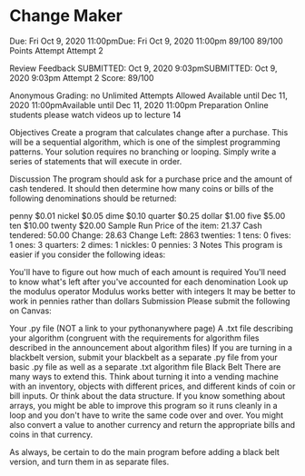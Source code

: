 # Change Maker
Due: Fri Oct 9, 2020 11:00pmDue: Fri Oct 9, 2020 11:00pm
89/100
89/100 Points
Attempt
Attempt 2

Review Feedback
SUBMITTED: Oct 9, 2020 9:03pmSUBMITTED: Oct 9, 2020 9:03pm
Attempt 2 Score:
89/100

Anonymous Grading:
no
Unlimited Attempts Allowed
Available until Dec 11, 2020 11:00pmAvailable until Dec 11, 2020 11:00pm
Preparation
Online students please watch videos up to lecture 14

Objectives
Create a program that calculates change after a purchase. This will be a sequential algorithm, which is one of the simplest programming patterns. Your solution requires no branching or looping. Simply write a series of statements that will execute in order.

Discussion
The program should ask for a purchase price and the amount of cash tendered. It should then determine how many coins or bills of the following denominations should be returned:

penny
$0.01
nickel
$0.05
dime
$0.10
quarter
$0.25
dollar
$1.00
five
$5.00
ten
$10.00
twenty
$20.00
Sample Run
Price of the item:
21.37
Cash tendered:
50.00
Change: 28.63
Change Left: 2863
twenties: 1
tens: 0
fives: 1
ones: 3
quarters: 2
dimes: 1
nickles: 0
pennies: 3
Notes
This program is easier if you consider the following ideas:

You'll have to figure out how much of each amount is required
You'll need to know what's left after you've accounted for each denomination
Look up the modulus operator
Modulus works better with integers
It may be better to work in pennies rather than dollars
Submission
Please submit the following on Canvas:

Your .py file (NOT a link to your pythonanywhere page)
A .txt file describing your algorithm (congruent with the requirements for algorithm files described in the announcement about algorithm files)
If you are turning in a blackbelt version, submit your blackbelt as a separate .py file from your basic .py file as well as a separate .txt algorithm file
Black Belt
There are many ways to extend this. Think about turning it into a vending machine with an inventory, objects with different prices, and different kinds of coin or bill inputs. Or think about the data structure. If you know something about arrays, you might be able to improve this program so it runs cleanly in a loop and you don't have to write the same code over and over. You might also convert a value to another currency and return the appropriate bills and coins in that currency.

As always, be certain to do the main program before adding a black belt version, and turn them in as separate files.
